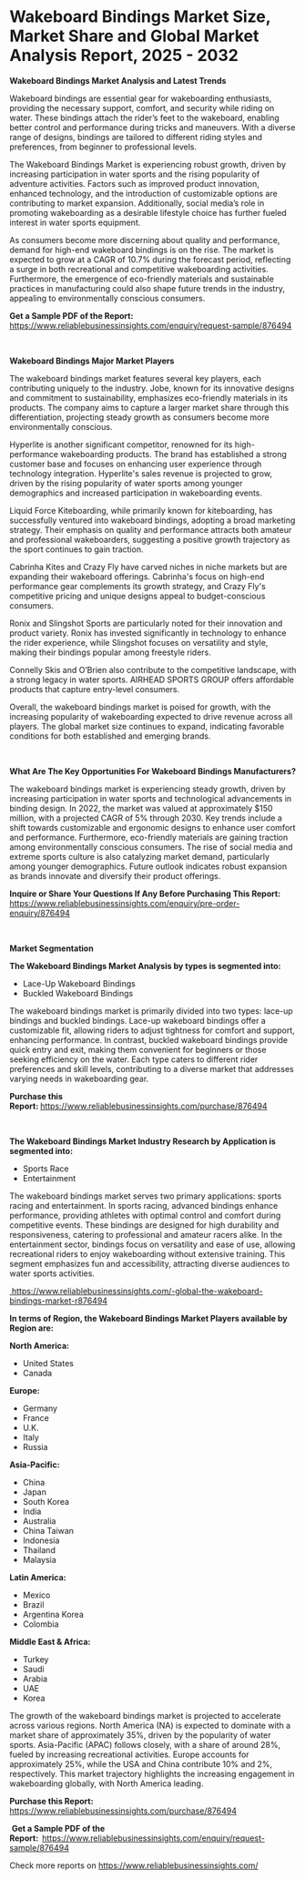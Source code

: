 <p><h1>Wakeboard Bindings Market Size, Market Share and Global Market Analysis Report, 2025 - 2032</h1></p><p><strong>Wakeboard Bindings Market Analysis and Latest Trends</strong></p>
<p><p>Wakeboard bindings are essential gear for wakeboarding enthusiasts, providing the necessary support, comfort, and security while riding on water. These bindings attach the rider’s feet to the wakeboard, enabling better control and performance during tricks and maneuvers. With a diverse range of designs, bindings are tailored to different riding styles and preferences, from beginner to professional levels.</p><p>The Wakeboard Bindings Market is experiencing robust growth, driven by increasing participation in water sports and the rising popularity of adventure activities. Factors such as improved product innovation, enhanced technology, and the introduction of customizable options are contributing to market expansion. Additionally, social media’s role in promoting wakeboarding as a desirable lifestyle choice has further fueled interest in water sports equipment.</p><p>As consumers become more discerning about quality and performance, demand for high-end wakeboard bindings is on the rise. The market is expected to grow at a CAGR of 10.7% during the forecast period, reflecting a surge in both recreational and competitive wakeboarding activities. Furthermore, the emergence of eco-friendly materials and sustainable practices in manufacturing could also shape future trends in the industry, appealing to environmentally conscious consumers.</p></p>
<p><strong>Get a Sample PDF of the Report:&nbsp;</strong> <a href="https://www.reliablebusinessinsights.com/enquiry/request-sample/876494?utm_campaign=3517&utm_medium=2&utm_source=Github&utm_content=ia&utm_term=21032025&utm_id=wakeboard-bindings">https://www.reliablebusinessinsights.com/enquiry/request-sample/876494</a></p>
<p>&nbsp;</p>
<p><strong>Wakeboard Bindings Major Market Players</strong></p>
<p><p>The wakeboard bindings market features several key players, each contributing uniquely to the industry. Jobe, known for its innovative designs and commitment to sustainability, emphasizes eco-friendly materials in its products. The company aims to capture a larger market share through this differentiation, projecting steady growth as consumers become more environmentally conscious.</p><p>Hyperlite is another significant competitor, renowned for its high-performance wakeboarding products. The brand has established a strong customer base and focuses on enhancing user experience through technology integration. Hyperlite's sales revenue is projected to grow, driven by the rising popularity of water sports among younger demographics and increased participation in wakeboarding events.</p><p>Liquid Force Kiteboarding, while primarily known for kiteboarding, has successfully ventured into wakeboard bindings, adopting a broad marketing strategy. Their emphasis on quality and performance attracts both amateur and professional wakeboarders, suggesting a positive growth trajectory as the sport continues to gain traction.</p><p>Cabrinha Kites and Crazy Fly have carved niches in niche markets but are expanding their wakeboard offerings. Cabrinha's focus on high-end performance gear complements its growth strategy, and Crazy Fly's competitive pricing and unique designs appeal to budget-conscious consumers.</p><p>Ronix and Slingshot Sports are particularly noted for their innovation and product variety. Ronix has invested significantly in technology to enhance the rider experience, while Slingshot focuses on versatility and style, making their bindings popular among freestyle riders.</p><p>Connelly Skis and O’Brien also contribute to the competitive landscape, with a strong legacy in water sports. AIRHEAD SPORTS GROUP offers affordable products that capture entry-level consumers.</p><p>Overall, the wakeboard bindings market is poised for growth, with the increasing popularity of wakeboarding expected to drive revenue across all players. The global market size continues to expand, indicating favorable conditions for both established and emerging brands.</p></p>
<p>&nbsp;</p>
<p><strong>What Are The Key Opportunities For Wakeboard Bindings Manufacturers?</strong></p>
<p><p>The wakeboard bindings market is experiencing steady growth, driven by increasing participation in water sports and technological advancements in binding design. In 2022, the market was valued at approximately $150 million, with a projected CAGR of 5% through 2030. Key trends include a shift towards customizable and ergonomic designs to enhance user comfort and performance. Furthermore, eco-friendly materials are gaining traction among environmentally conscious consumers. The rise of social media and extreme sports culture is also catalyzing market demand, particularly among younger demographics. Future outlook indicates robust expansion as brands innovate and diversify their product offerings.</p></p>
<p><strong>Inquire or Share Your Questions If Any Before Purchasing This Report:</strong> <a href="https://www.reliablebusinessinsights.com/enquiry/pre-order-enquiry/876494?utm_campaign=3517&utm_medium=2&utm_source=Github&utm_content=ia&utm_term=21032025&utm_id=wakeboard-bindings">https://www.reliablebusinessinsights.com/enquiry/pre-order-enquiry/876494</a></p>
<p>&nbsp;</p>
<p><strong>Market Segmentation</strong></p>
<p><strong>The Wakeboard Bindings Market Analysis by types is segmented into:</strong></p>
<p><ul><li>Lace-Up Wakeboard Bindings</li><li>Buckled Wakeboard Bindings</li></ul></p>
<p><p>The wakeboard bindings market is primarily divided into two types: lace-up bindings and buckled bindings. Lace-up wakeboard bindings offer a customizable fit, allowing riders to adjust tightness for comfort and support, enhancing performance. In contrast, buckled wakeboard bindings provide quick entry and exit, making them convenient for beginners or those seeking efficiency on the water. Each type caters to different rider preferences and skill levels, contributing to a diverse market that addresses varying needs in wakeboarding gear.</p></p>
<p><strong>Purchase this Report:&nbsp;</strong><a href="https://www.reliablebusinessinsights.com/purchase/876494?utm_campaign=3517&utm_medium=2&utm_source=Github&utm_content=ia&utm_term=21032025&utm_id=wakeboard-bindings">https://www.reliablebusinessinsights.com/purchase/876494</a></p>
<p>&nbsp;</p>
<p><strong>The Wakeboard Bindings Market Industry Research by Application is segmented into:</strong></p>
<p><ul><li>Sports Race</li><li>Entertainment</li></ul></p>
<p><p>The wakeboard bindings market serves two primary applications: sports racing and entertainment. In sports racing, advanced bindings enhance performance, providing athletes with optimal control and comfort during competitive events. These bindings are designed for high durability and responsiveness, catering to professional and amateur racers alike. In the entertainment sector, bindings focus on versatility and ease of use, allowing recreational riders to enjoy wakeboarding without extensive training. This segment emphasizes fun and accessibility, attracting diverse audiences to water sports activities.</p></p>
<p><a href="https://www.reliablebusinessinsights.com/-global-the-wakeboard-bindings-market-r876494?utm_campaign=3517&utm_medium=2&utm_source=Github&utm_content=ia&utm_term=21032025&utm_id=wakeboard-bindings">&nbsp;https://www.reliablebusinessinsights.com/-global-the-wakeboard-bindings-market-r876494</a></p>
<p><strong>In terms of Region, the Wakeboard Bindings Market Players available by Region are:</strong></p>
<p>
    <p> <strong> North America: </strong>
        <ul>
            <li>United States</li>
            <li>Canada</li>
        </ul>
        </p> 
    <p> <strong> Europe: </strong>
        <ul>
            <li>Germany</li>
            <li>France</li>
            <li>U.K.</li>
            <li>Italy</li>
            <li>Russia</li>
        </ul>
        </p> 
    <p> <strong> Asia-Pacific: </strong>
        <ul>
            <li>China</li>
            <li>Japan</li>
            <li>South Korea</li>
            <li>India</li>
            <li>Australia</li>
            <li>China Taiwan</li>
            <li>Indonesia</li>
            <li>Thailand</li>
            <li>Malaysia</li>
        </ul>
        </p> 
    <p> <strong> Latin America: </strong>
        <ul>
            <li>Mexico</li>
            <li>Brazil</li>
            <li>Argentina Korea</li>
            <li>Colombia</li>
        </ul>
        </p> 
    <p> <strong> Middle East & Africa: </strong>
        <ul>
            <li>Turkey</li>
            <li>Saudi</li>
            <li>Arabia</li>
            <li>UAE</li>
            <li>Korea</li>
        </ul>
    </p>
    </p>
<p><p>The growth of the wakeboard bindings market is projected to accelerate across various regions. North America (NA) is expected to dominate with a market share of approximately 35%, driven by the popularity of water sports. Asia-Pacific (APAC) follows closely, with a share of around 28%, fueled by increasing recreational activities. Europe accounts for approximately 25%, while the USA and China contribute 10% and 2%, respectively. This market trajectory highlights the increasing engagement in wakeboarding globally, with North America leading.</p></p>
<p><strong>Purchase this Report: </strong><a href="https://www.reliablebusinessinsights.com/purchase/876494?utm_campaign=3517&utm_medium=2&utm_source=Github&utm_content=ia&utm_term=21032025&utm_id=wakeboard-bindings">https://www.reliablebusinessinsights.com/purchase/876494</a></p>
<p>&nbsp;<strong>Get a Sample PDF of the Report:&nbsp;&nbsp;</strong><a href="https://www.reliablebusinessinsights.com/enquiry/request-sample/876494?utm_campaign=3517&utm_medium=2&utm_source=Github&utm_content=ia&utm_term=21032025&utm_id=wakeboard-bindings">https://www.reliablebusinessinsights.com/enquiry/request-sample/876494</a></p>
<p><strong></strong></p>
<p>Check more reports on <a href="https://www.reliablebusinessinsights.com/?utm_campaign=3517&utm_medium=2&utm_source=Github&utm_content=ia&utm_term=21032025&utm_id=wakeboard-bindings">https://www.reliablebusinessinsights.com/</a></p>